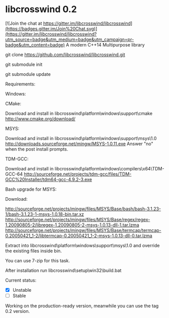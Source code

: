 # libcrosswind 0.2

[![Join the chat at https://gitter.im/libcrosswind/libcrosswind](https://badges.gitter.im/Join%20Chat.svg)](https://gitter.im/libcrosswind/libcrosswind?utm_source=badge&utm_medium=badge&utm_campaign=pr-badge&utm_content=badge)
A modern C++14 Multipurpose library

git clone https://github.com/libcrosswind/libcrosswind.git

git submodule init

git submodule update

Requirements:

Windows:

CMake:

Download and install in libcrosswind\platform\windows\support\cmake
http://www.cmake.org/download/

MSYS:

Download and install in libcrosswind\platform\windows\support\msys\1.0
http://downloads.sourceforge.net/mingw/MSYS-1.0.11.exe
Answer "no" when the post install prompts.

TDM-GCC:

Download and install in libcrosswind\platform\windows\compilers\x64\TDM-GCC-64
http://sourceforge.net/projects/tdm-gcc/files/TDM-GCC%20Installer/tdm64-gcc-4.9.2-3.exe

Bash upgrade for MSYS:

Download:

http://sourceforge.net/projects/mingw/files/MSYS/Base/bash/bash-3.1.23-1/bash-3.1.23-1-msys-1.0.18-bin.tar.xz
http://sourceforge.net/projects/mingw/files/MSYS/Base/regex/regex-1.20090805-2/libregex-1.20090805-2-msys-1.0.13-dll-1.tar.lzma
http://sourceforge.net/projects/mingw/files/MSYS/Base/termcap/termcap-0.20050421_1-2/libtermcap-0.20050421_1-2-msys-1.0.13-dll-0.tar.lzma


Extract into libcrosswind\platform\windows\support\msys\1.0 and override the existing files inside bin.

You can use 7-zip for this task.

After installation run libcrosswind\setup\win32\build.bat


Current status: 

- [x] Unstable
- [ ] Stable

Working on the production-ready version, meanwhile you can use the tag 0.2 version.